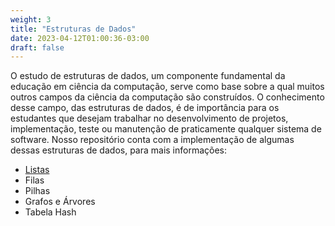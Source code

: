 ```yaml
---
weight: 3
title: "Estruturas de Dados"
date: 2023-04-12T01:00:36-03:00
draft: false
---
```


O estudo de estruturas de dados, um componente fundamental da educação em ciência da computação, serve como base sobre a qual muitos outros campos da ciência da computação são construídos. O conhecimento desse campo, das estruturas de dados, é de importância para os estudantes que desejam trabalhar no desenvolvimento de projetos, implementação, teste ou manutenção de praticamente qualquer sistema de software. Nosso repositório conta com a implementação de algumas dessas estruturas de dados, para mais informações:

- [Listas](/c_estruturas_de_dados/a_listas/)
- Filas
- Pilhas
- Grafos e Árvores
- Tabela Hash